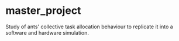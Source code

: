 # master_project
Study of ants' collective task allocation behaviour to replicate it into a software and hardware simulation.
